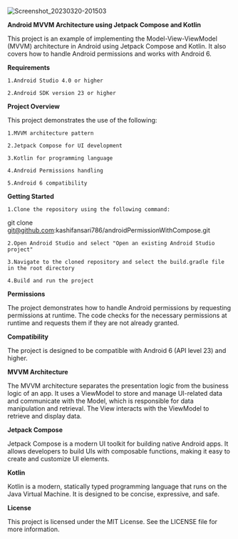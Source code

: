 ![Screenshot_20230320-201503](https://user-images.githubusercontent.com/26251022/226553384-966c5c6c-7e90-493e-ac30-f298257d5ce8.png)

**Android MVVM Architecture using Jetpack Compose and Kotlin**

This project is an example of implementing the Model-View-ViewModel (MVVM) architecture in Android using Jetpack Compose and Kotlin. It also covers how to handle Android permissions and works with Android 6.

**Requirements**

	1.Android Studio 4.0 or higher

	2.Android SDK version 23 or higher

**Project Overview**

This project demonstrates the use of the following:

	1.MVVM architecture pattern

	2.Jetpack Compose for UI development

	3.Kotlin for programming language

	4.Android Permissions handling

	5.Android 6 compatibility

**Getting Started**

	1.Clone the repository using the following command:
	
git clone git@github.com:kashifansari786/androidPermissionWithCompose.git


	2.Open Android Studio and select "Open an existing Android Studio project"
	
	3.Navigate to the cloned repository and select the build.gradle file in the root directory
	
	4.Build and run the project
	
**Permissions**

The project demonstrates how to handle Android permissions by requesting permissions at runtime. The code checks for the necessary permissions at runtime and requests them if they are not already granted.

**Compatibility**

The project is designed to be compatible with Android 6 (API level 23) and higher.

**MVVM Architecture**

The MVVM architecture separates the presentation logic from the business logic of an app. It uses a ViewModel to store and manage UI-related data and communicate with the Model, which is responsible for data manipulation and retrieval. The View interacts with the ViewModel to retrieve and display data.

**Jetpack Compose**

Jetpack Compose is a modern UI toolkit for building native Android apps. It allows developers to build UIs with composable functions, making it easy to create and customize UI elements.

**Kotlin**

Kotlin is a modern, statically typed programming language that runs on the Java Virtual Machine. It is designed to be concise, expressive, and safe.

**License**

This project is licensed under the MIT License. See the LICENSE file for more information.

